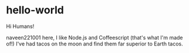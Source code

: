 # hello-world

Hi Humans!

naveen221001 here, I like Node.js and Coffeescript (that's what I'm made of!)
I've had tacos on the moon and find them far superior to Earth tacos.
